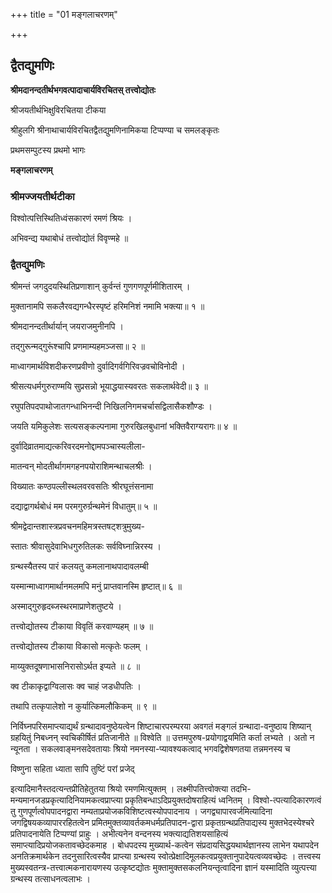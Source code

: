 +++
title = "01 मङ्गलाचरणम्"

+++


## द्वैतद्युमणिः

**श्रीमदानन्दतीर्थभगवत्पादाचार्यविरचितस् तत्त्वोद्योतः**

श्रीजयतीर्थभिक्षुविरचितया टीकया

श्रीहुलगि श्रीनाथाचार्यविरचितद्वैतद्युमणिनामिकया टिप्पण्या च समलङ्कृतः

प्रथमसम्पुटस्य प्रथमो भागः

**मङ्गलाचरणम्**

### **श्रीमज्जयतीर्थटीका**

विश्वोत्पत्तिस्थितिध्वंसकारणं रमणं श्रियः ।

अभिवन्द्य यथाबोधं तत्त्वोद्योतं विवृण्महे ॥

### **द्वैतद्युमणिः**

श्रीमन्तं जगदुदयस्थितिप्रणाशान् कुर्वन्तं गुणगणपूर्णमीशितारम् ।

मुक्तानामपि सकलैरवद्यगन्धैरस्पृष्टं हरिमनिशं नमामि भक्त्या॥ १ ॥

श्रीमदानन्दतीर्थार्यान् जयराजमुनीनपि ।

तद्गुरून्मद्गुरूंश्चापि प्रणमाम्यहमञ्जसा॥ २ ॥

माध्वागमार्थविशदीकरणप्रवीणो दुर्वादिगर्वगिरिवज्रवचोविनोदी ।

श्रीसत्यधर्मगुरुराण्मयि सुप्रसन्नो भूयाद्धयास्यवरतः सकलार्थवेदी॥ ३ ॥

रघुपतिपदपाथोजातगन्धाभिनन्दी निखिलनिगमचर्चासद्विलासैकशौण्डः ।

जयति यमिकुलेशः सत्यसङ्कल्पनामा गुरुरखिलबुधानां भक्तिवैराग्यरागः॥ ४ ॥

दुर्वादिव्रातमाद्यत्करिवरदमनोद्दामपञ्चास्यलीला-

मातन्वन् मोदतीर्थागमगहनपयोराशिमन्थाचलश्रीः ।

विख्यातः कण्ठपल्लीस्थलवरवसतिः श्रीरघूत्तंसनामा

दद्याद्वागर्थबोधं मम परमगुरुर्ग्रन्थमेनं विधातुम्॥ ५ ॥

श्रीमद्वेदान्तशास्त्रप्रवचनमहिमत्रस्तषट्शत्रुमुख्य-

स्तातः श्रीवासुदेवाभिधगुरुतिलकः सर्वविघ्नान्निरस्य ।

ग्रन्थस्यैतस्य पारं कलयतु कमलानाथपादावलम्बी

यस्मान्माध्वागमार्थानमलमपि मनुं प्राप्तवानस्मि हृष्टात्॥ ६ ॥

अस्माद्गुरुहृदब्जस्थरमाप्राणेशतुष्टये ।

तत्त्वोद्योतस्य टीकाया विवृतिं करवाण्यहम् ॥ ७ ॥

तत्त्वोद्योतस्य टीकाया विकासो मत्कृतेः फलम् ।

माय्युक्तदूषणाभासनिरासोऽर्थत इप्यते ॥ ८ ॥

क्व टीकाकृद्वाग्विलासः क्व चाहं जडधीपतिः ।

तथापि तत्कृपालेशो न कुर्यात्किमलौकिकम् ॥ ९ ॥

निर्विघ्नपरिसमाप्त्याद्यर्थं ग्रन्थादावनुष्ठेयत्वेन शिष्टाचारपरम्परया अवगतं मङ्गलं ग्रन्थादा-वनुष्ठाय शिष्यान् ग्रहयितुं निबध्नन् स्वचिकीर्षितं प्रतिजानीते ॥ विश्वेति ॥ उत्तमपुरुष-प्रयोगाद्वयमिति कर्ता लभ्यते । अतो न न्यूनता । सकलवाङ्मनसदेवतायाः श्रियो नमनस्या-प्यावश्यकत्वाद् भगवद्विशेषणतया तन्नमनस्य च

विष्णुना सहिता ध्याता सापि तुष्टिं परां प्रजेद्

इत्यादिमानैस्तदत्यन्तप्रीतिहेतुतया श्रियो रमणमित्युक्तम् । लक्ष्मीपतित्त्वोक्त्या तदभि-मन्यमानजडप्रकृत्यादिनियामकत्वप्राप्त्या प्रकृतिबन्धाऽदिप्रयुक्तदोषराहित्यं ध्वनितम् । विश्वो-त्पत्यादिकारणत्वं तु गुणपूर्णत्वोपपादनद्वारा नम्यताप्रयोजकविशिष्टत्वस्योपपादनाय । जगद्व्यापारवर्जमित्यादिना जगद्विषयकव्यापाररहितत्वेन प्रमितमुक्तव्यावर्तकमधर्मप्रतिपादन-द्वारा प्रकृतग्रन्थप्रतिपाद्यस्य मुक्तभेदस्येश्चरे प्रतिपादनायेति टिप्पण्यां प्राहुः । अभीत्यनेन वन्दनस्य भक्त्याद्यतिशयसाहित्यं समाप्त्यादिप्रयोजकतावच्छेदकमाह । बोधपदस्य मुख्यार्थ-कत्वेन संप्रदायसिद्धयथार्थज्ञानस्य लाभेन यथापदेन अनतिक्रमार्थकेन तदनुसारित्वस्यैव प्राप्त्या ग्रन्थस्य स्वोत्प्रेक्षादिमूलकत्वप्रयुक्तानुपादेयत्वव्यवच्छेदः । तत्त्वस्य मुख्यस्वतन्त्र-तत्त्वात्मकनारायणस्य उत्कृष्टद्योतः मुक्तामुक्तसकलनियन्तृत्वादिना ज्ञानं यस्मादिति व्युत्पत्त्या ग्रन्थस्य तत्साधनत्वलाभः ।

